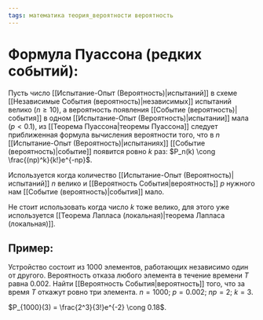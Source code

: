 ```yaml
---
tags: математика теория_вероятности вероятность
---
```

# Формула Пуассона (редких событий):
Пусть число [[Испытание-Опыт (Вероятность)|испытаний]] в схеме [[Независимые События (вероятность)|независимых]] испытаний велико ($n \geq 10$), а вероятность появления [[Событие (вероятность)|события]] в одном [[Испытание-Опыт (Вероятность)|испытании]] мала ($p < 0.1$), из [[Теорема Пуассона|теоремы Пуассона]] следует приближенная формула вычисления вероятности того, что в $n$ [[Испытание-Опыт (Вероятность)|испытаниях]] [[Событие (вероятность)|событие]] появится ровно $k$ раз: $P_n(k) \cong \frac{(np)^k}{k!}e^{-np}$.

Используется когда количество [[Испытание-Опыт (Вероятность)|испытаний]] $n$ велико и [[Вероятность События|вероятность]] $p$ нужного нам [[Событие (вероятность)|события]] мало.

Не стоит использовать когда число $k$ тоже велико, для этого уже используется [[Теорема Лапласа (локальная)|теорема Лапласа (локальная)]].

## Пример:
Устройство состоит из 1000 элементов, работающих независимо один от другого. Вероятность отказа любого элемента в течение времени $T$ равна 0.002. Найти [[Вероятность События|вероятность]] того, что за время $T$ откажут ровно три элемента.
$n = 1000$;
$p = 0.002$;
$np = 2$;
$k = 3$.

$P_{1000}(3) = \frac{2^3}{3!}e^{-2} \cong 0.18$.

